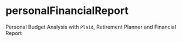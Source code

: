 # personalFinancialReport
Personal Budget Analysis with `Plaid`, Retirement Planner and Financial Report 
